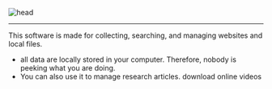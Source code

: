 ![head](https://user-images.githubusercontent.com/36077492/110198503-076d6e00-7e8e-11eb-94ef-584e29cdad5d.png)
****
This software is made for collecting, searching, and managing websites and local files.
* all data are locally stored in your computer. Therefore, nobody is peeking what you are doing.
* You can also use it to manage research articles. download online videos
